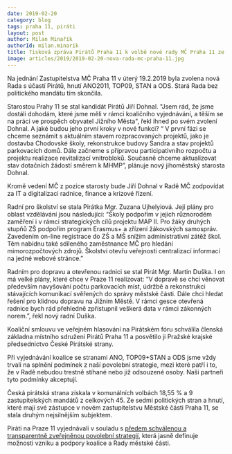 ```yaml
---
date: 2019-02-20
category: blog
tags: praha 11, piráti
layout: post
author: Milan Minařík
authorId: milan.minarik
title: Tisková zpráva Pirátů Praha 11 k volbě nové rady MČ Praha 11 ze dne 20.2.2019
image: articles/2019/2019-02-20-nova-rada-mc-praha-11.jpg
---
```


Na jednání Zastupitelstva MČ Praha 11 v úterý 19.2.2019 byla zvolena nová Rada s účastí Pirátů, hnutí ANO2011, TOP09, STAN a ODS. Stará Rada bez politického mandátu tím skončila.
 
Starostou Prahy 11 se stal kandidát Pirátů Jiří Dohnal. "Jsem rád, že jsme dostáli dohodám, které jsme měli v rámci koaličního vyjednávání, a těším se na práci ve prospěch obyvatel Jižního Města", řekl ihned po svém zvolení Dohnal. A jaké budou jeho první kroky v nové funkci? “ V první fázi se chceme seznámit s aktuálním stavem rozpracovaných projektů, jako je dostavba Chodovské školy, rekonstrukce budovy Sandra a stav projektů parkovacích domů. Dále začneme s přípravou participativního rozpočtu a projektu realizace revitalizací vnitrobloků. Současně chceme aktualizovat stav dotačních žádostí směrem k MHMP”, plánuje nový jihoměstský starosta Dohnal. 
 
Kromě vedení MČ z pozice starosty bude Jiří Dohnal v Radě MČ zodpovídat za IT a digitalizaci radnice, finance a krizové řízení.
 
Radní pro školství se stala Pirátka Mgr. Zuzana Ujhelyiová. Její plány pro oblast vzdělávání jsou následující: “Školy podpořím v jejich různorodém zaměření i v rámci strategických cílů projektu MAP II. Pro žáky druhých stupňů ZŠ podpořím program Erasmus+ a zřízení žákovských samospráv. Zavedením on-line registrace do ZŠ a MŠ snížím administrativní zátěž škol. Těm nabídnu také sdíleného zaměstnance MČ pro hledání mimorozpočtových zdrojů. Školství otevřu veřejnosti centralizací informací na jedné webové stránce.”
 
Radním pro dopravu a otevřenou radnici se stal Pirát Mgr. Martin Duška. I on má velké plány, které chce v Praze 11 realizovat: “V dopravě se chci věnovat především navyšování počtu parkovacích míst, údržbě a rekonstrukci stávajících komunikací svěřených do správy městské části. Dále chci hledat řešení pro klidnou dopravu na Jižním Městě. V rámci gesce otevřená radnice bych rád přehledně zpřístupnil veškerá data v rámci zákonných norem.”, řekl nový radní Duška.
 
Koaliční smlouvu ve veřejném hlasování na Pirátském fóru schválila členská základna místního sdružení Pirátů Praha 11 a posvětilo ji Pražské krajské předsednictvo České Pirátské strany.
 
Při vyjednávání koalice se stranami ANO, TOP09+STAN a ODS jsme vždy trvali na splnění podmínek z naší povolební strategie, mezi které patří i to, že v Radě nebudou trestně stíhané nebo již odsouzené osoby. Naši partneři tyto podmínky akceptují.
 
Česká pirátská strana získala v komunálních volbách 18,55 % a 9 zastupitelských mandátů z celkových 45. Ze sedmi politických stran a hnutí, které mají své zástupce v novém zastupitelstvu Městské části Praha 11, se stala druhým nejsilnějším subjektem.
 
Piráti na Praze 11 vyjednávali v souladu s [předem schválenou a transparentně zveřejněnou povolební strategií](), která jasně definuje možnosti vzniku a podpory koalice a Rady městské části. 
